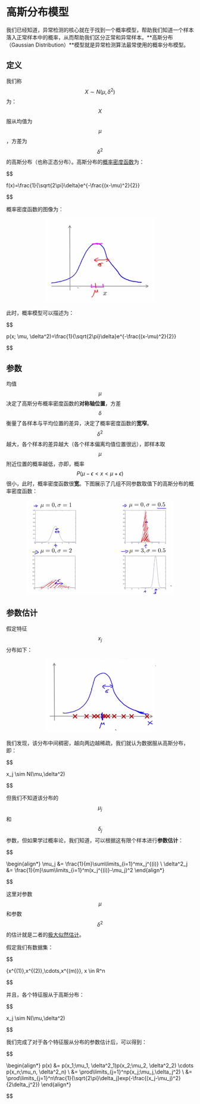高斯分布模型
=============

我们已经知道，异常检测的核心就在于找到一个概率模型，帮助我们知道一个样本落入正常样本中的概率，从而帮助我们区分正常和异常样本。**高斯分布（Gaussian Distribution）**模型就是异常检测算法最常使用的概率分布模型。

定义
----------
我们称 $$X \sim N(\mu,\delta^2)$$ 为： $$X$$ 服从均值为 $$\mu$$，方差为 $$\delta^2$$ 的高斯分布（也称正态分布）。高斯分布的[概率密度函数](https://zh.wikipedia.org/wiki/%E6%A9%9F%E7%8E%87%E5%AF%86%E5%BA%A6%E5%87%BD%E6%95%B8)为：

$$

f(x)=\frac{1}{\sqrt{2\pi}\delta}e^{-\frac{(x-\mu)^2}{2}}

$$

概率密度函数的图像为：

<div style="text-align: center">
<img src="../attachments/高斯分布模型.png" width="300"></img>
</div>

此时，概率模型可以描述为：

$$

p(x; \mu, \delta^2)=\frac{1}{\sqrt{2\pi}\delta}e^{-\frac{(x-\mu)^2}{2}}

$$

参数
-----------

均值 $$\mu$$ 决定了高斯分布概率密度函数的**对称轴位置**，方差 $$\delta$$ 衡量了各样本与平均位置的差异，决定了概率密度函数的**宽窄**。$$\delta^2$$ 越大，各个样本的差异越大（各个样本偏离均值位置很远），即样本取 $$\mu$$ 附近位置的概率越低，亦即，概率 $$P(\mu-\epsilon<x<\mu+\epsilon)$$ 很小，此时，概率密度函数很**宽**。下图展示了几组不同参数取值下的高斯分布的概率密度函数：

<div style="text-align: center">
<img src="../attachments/高斯分布参数取值.png" width="400"></img>
</div>

参数估计
------------

假定特征 $$x_j$$ 分布如下：

<div style="text-align: center">
<img src="../attachments/分布类似高斯分布.png" width="300"></img>
</div>

我们发现，该分布中间稠密，越向两边越稀疏，我们就认为数据服从高斯分布，即：

$$

x_j \sim N(\mu,\delta^2)

$$

但我们不知道该分布的 $$\mu_j$$ 和 $$\delta_j$$ 参数，但如果学过概率论，我们知道，可以根据这有限个样本进行**参数估计**：

$$

\begin{align*}
\mu_j &= \frac{1}{m}\sum\limits_{i=1}^mx_j^{(i)} \\
\delta^2_j &= \frac{1}{m}\sum\limits_{i=1}^m(x_j^{(i)}-\mu_j)^2
\end{align*}

$$

这里对参数 $$\mu$$ 和参数 $$\delta^2$$ 的估计就是二者的[极大似然估计](https://zh.wikipedia.org/wiki/%E6%9C%80%E5%A4%A7%E4%BC%BC%E7%84%B6%E4%BC%B0%E8%AE%A1)。

假定我们有数据集：

$$

{x^{(1)},x^{(2)},\cdots,x^{(m)}}, x \in R^n

$$

并且，各个特征服从于高斯分布：

$$

x_j \sim N(\mu,\delta^2)

$$

我们完成了对于各个特征服从分布的参数估计后，可以得到：

$$

\begin{align*}
p(x) &= p(x_1;\mu_1, \delta^2_1)p(x_2;\mu_2, \delta^2_2) \cdots p(x_n;\mu_n, \delta^2_n) \\
&= \prod\limits_{j=1}^np(x_j;\mu_j,\delta_j^2) \\
&= \prod\limits_{j=1}^n\frac{1}{\sqrt{2\pi}\delta_j}exp(-\frac{(x_j-\mu_j)^2}{2\delta_j^2})
\end{align*}

$$
